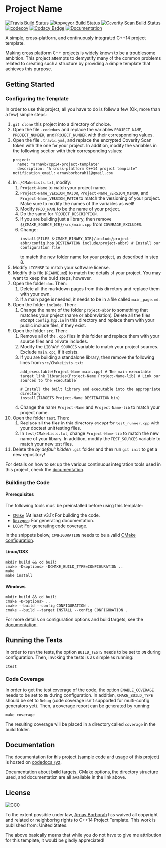 # Project Name

[![Travis Build Status](https://travis-ci.org/arnavb/cpp14-project-template.svg?branch=master)](https://travis-ci.org/arnavb/cpp14-project-template)
[![Appveyor Build Status](https://ci.appveyor.com/api/projects/status/qvt257817g7c66m9/branch/master?svg=true)](https://ci.appveyor.com/project/arnavb/cpp14-project-template/branch/master)
[![Coverity Scan Build Status](https://scan.coverity.com/projects/15312/badge.svg)](https://scan.coverity.com/projects/arnavb-cpp14-project-template)
[![codecov](https://codecov.io/gh/arnavb/cpp14-project-template/branch/master/graph/badge.svg)](https://codecov.io/gh/arnavb/cpp14-project-template)
[![Codacy Badge](https://api.codacy.com/project/badge/Grade/1c76469660ca411fa1f92ce0ef0c5cd3)](https://www.codacy.com/app/arnavb/cpp14-project-template?utm_source=github.com&amp;utm_medium=referral&amp;utm_content=arnavb/cpp14-project-template&amp;utm_campaign=Badge_Grade)
[![Documentation](https://codedocs.xyz/arnavb/cpp14-project-template.svg)](https://codedocs.xyz/arnavb/cpp14-project-template/)

A simple, cross-platform, and continuously integrated C++14 project template.

Making cross platform C++ projects is widely known to be a troublesome ambition. This project attempts to demystify many of the common problems related to creating such a structure by providing a simple template that achieves this purpose.

## Getting Started

### Configuring the Template
In order to use this project, all you have to do is follow a few (Ok, more than a few) simple steps:

1. `git clone` this project into a directory of choice.
2. Open the file `.codedocs` and replace the variables `PROJECT_NAME`, `PROJECT_NUMBER`, and `PROJECT_NUMBER` with their corresponding values.
3. Open the file `.travis.yml`, and replace the encrypted Coverity Scan token with the one for your project. In addition, modify the variables in the following section with their corresponding values:
   ```
   project:
     name: "arnavb/cpp14-project-template"
     description: "A cross-platform C++14 project template"
   notification_email: arnavborborah11@gmail.com
   ```
4. In `./CMakeLists.txt`, modify:
    1. `Project-Name` to match your project name.
    2. `Project-Name_VERSION_MAJOR`, `Project-Name_VERSION_MINOR`, and `Project-Name_VERSION_PATCH` to match the versioning of your project. Make sure to modify the names of the variables as well!
    3. Modify `PROJ_NAME` to be the name of your project.
    4. Do the same for `PROJECT_DESCRIPTION`.
    5. If you are building just a library, then remove `${CMAKE_SOURCE_DIR}/src/main.cpp` from `COVERAGE_EXCLUDES`.
    6. Change:
       ```
       install(FILES ${CMAKE_BINARY_DIR}/include/project-abbr/config.hpp DESTINATION include/project-abbr) # Install our configuration file
       ```
       to match the new folder name for your project, as described in step 8.
5. Modify `LICENSE` to match your software license.
6. Modify this file (`README.md`) to match the details of your project. You may want to keep the build steps, however.
7. Open the folder `doc`. Then:
    1. Delete all the markdown pages from this directory and replace them with your own.
    2. If a main page is needed, it needs to be in a file called `main_page.md`.
8. Open the folder `include`. Then:
    1. Change the name of the folder `project-abbr` to something that matches your project (name or abbreviation). Delete all the files _except_ `config.hpp.in` in this directory and replace them with your public include files, if they exist.
9. Open the folder `src`. Then:
    1. Remove all of the `.cpp` files in this folder and replace them with your source files and private includes.
    2. Modify the `LIBRARY_SOURCES` variable to match your project sources. Exclude `main.cpp`, if it exists.
    3. If you are building a standalone library, then remove the following lines from `src/CMakeLists.txt`:
       ```
       add_executable(Project-Name main.cpp) # The main executable
       target_link_libraries(Project-Name Project-Name-lib) # Link our sources to the executable
        
       # Install the built library and executable into the appropriate directory
       install(TARGETS Project-Name DESTINATION bin)
       ```
    4. Change the name `Project-Name` and `Project-Name-lib` to match your project name.
10. Open the folder `test`. Then:
    1. Replace all the files in this directory _except_ for `test_runner.cpp` with your doctest unit testing files.
    2. In `test/CMakeLists.txt`, change `Project-Name-lib` to match the new name of your library. In addition, modify the `TEST_SOURCES` variable to match your new test files.
11. Delete the _by default hidden_ `.git` folder and then run `git init` to get a new repository!

For details on how to set up the various continuous integration tools used in this project, check the [documentation](https://codedocs.xyz/arnavb/cpp14-project-template/setting_up_documentation.html).

### Building the Code

#### Prerequisites
The following tools must be preinstalled before using this template:
- [`CMake`](https://cmake.org/install/) (At least v3.1): For building the code.
- [`Doxygen`](https://www.stack.nl/~dimitri/doxygen/manual/install.html): For generating documentation.
- [`LCOV`](http://ltp.sourceforge.net/coverage/lcov.php): For generating code coverage.

In the snippets below, `CONFIGURATION` needs to be a valid [CMake configuration](https://cmake.org/cmake/help/v3.11/variable/CMAKE_BUILD_TYPE.html).

#### Linux/OSX

    mkdir build && cd build
    cmake -D<options> -DCMAKE_BUILD_TYPE=CONFIGURATION ..
    make
    make install

#### Windows

    mkdir build && cd build
    cmake -D<options> ..
    cmake --build --config CONFIGURATION .
    cmake --build --target INSTALL --config CONFIGURATION .

For more details on configuration options and build targets, see the [documentation](https://codedocs.xyz/arnavb/cpp14-project-template/variables_and_targets.html).

## Running the Tests

In order to run the tests, the option `BUILD_TESTS` needs to be set to `ON` during configuration. Then, invoking the tests is as simple as running:

    ctest

### Code Coverage

In order to get the test coverage of the code, the option `ENABLE_COVERAGE` needs to be set to `ON` during configuration. In addition, `CMAKE_BUILD_TYPE` should be set to `Debug` (code coverage isn't supported for multi-config generators yet). Then, a coverage report can be generated by running:

    make coverage

The resulting coverage will be placed in a directory called `coverage` in the build folder.

## Documentation

The documentation for this project (sample code and usage of this project) is hosted on [codedocs.xyz](https://codedocs.xyz/arnavb/cpp14-project-template/index.html).

Documentation about build targets, CMake options, the directory structure used, and documentation are all available in the link above.

## License

![CC0](http://i.creativecommons.org/p/zero/1.0/88x31.png)

To the extent possible under law, [Arnav Borborah](https://github.com/arnavb/cpp14-project-template) has waived all copyright and related or neighboring rights to C++14 Project Template. This work is published from: United States.

The above basically means that while you do not have to give me attribution for this template, it would be gladly appreciated!
